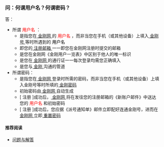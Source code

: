### 问：何谓用户名？何谓密码？
答：
- 所谓<font color="Red"> 用户名 </font>：
  - 是指您在[ 金刚网 ](https://a2zitpro.github.io/web/金刚中文网)的<font color="Red"> 用户名 </font>，而非当您在手机（或其他设备）上填入[ 金刚号 ]()等时所遇到的<font color="Black"> 用户名 </font>
  - 即您的[ 注册邮箱 ]()一一即您在金刚网注册时提交的邮箱
  - 是您在金刚网《金刚用户一览表》中区别于他人的唯一标识
  - 是您在[ 金刚网 ](https://a2zitpro.github.io/web/金刚中文网)的通行证一一每次登录均需您正确填入
  - 是您与[ 金刚 ](https://a2zitpro.github.io/web/金刚公司)沟通的管道
- 所谓密码：
  - 是指您在[ 金刚网 ](https://a2zitpro.github.io/web/金刚中文网)登录时所需的密码，而非当您在手机（或其他设备）上填入金刚号等时所填的[ 金刚密码 ]()
  - 初始密码由[ 金刚网 ](https://a2zitpro.github.io/web/金刚中文网)自动生成
  - [ 注册 ]成功后，[ 金刚网 ](https://a2zitpro.github.io/web/金刚中文网)将在发往您的注册邮箱的《新账户邮件》中送达您的<font color="Red"> 用户名 </font>和初始密码
  - [ 注册 ]成功后，您应据《派号通知单》邮件立即配好连通金刚号，进而在[ 金刚网 ](https://a2zitpro.github.io/web/金刚中文网)立即[ 重置密码 ]()


#### 推荐阅读
- [ 问题与解答 ](https://a2zitpro.github.io/web/问题与解答)
